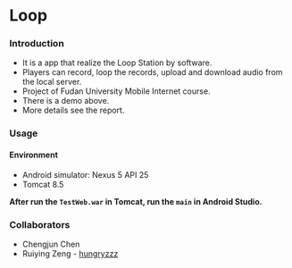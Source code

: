 # Loop

### Introduction
* It is a app that realize the Loop Station by software. 
* Players can record, loop the records, upload and download audio from the local server. 
* Project of Fudan University Mobile Internet course.
* There is a demo above.
* More details see the report.

### Usage
#### Environment
* Android simulator: Nexus 5 API 25
* Tomcat 8.5

**After run the `TestWeb.war` in Tomcat, run the `main` in Android Studio.**

### Collaborators
* Chengjun Chen
* Ruiying Zeng - [hungryzzz](https://github.com/hungryzzz)
